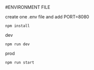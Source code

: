 #ENVIRONMENT FILE

create one .env file and add
PORT=8080

```npm install```

dev

```npm run dev```

prod

```npm run start```
